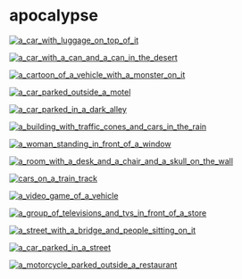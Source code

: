 # apocalypse

<a href="a_car_with_luggage_on_top_of_it.jpg"><img alt="a_car_with_luggage_on_top_of_it" src="a_car_with_luggage_on_top_of_it.jpg"></a>

<a href="a_car_with_a_can_and_a_can_in_the_desert.jpg"><img alt="a_car_with_a_can_and_a_can_in_the_desert" src="a_car_with_a_can_and_a_can_in_the_desert.jpg"></a>

<a href="a_cartoon_of_a_vehicle_with_a_monster_on_it.jpg"><img alt="a_cartoon_of_a_vehicle_with_a_monster_on_it" src="a_cartoon_of_a_vehicle_with_a_monster_on_it.jpg"></a>

<a href="a_car_parked_outside_a_motel.jpg"><img alt="a_car_parked_outside_a_motel" src="a_car_parked_outside_a_motel.jpg"></a>

<a href="a_car_parked_in_a_dark_alley.jpg"><img alt="a_car_parked_in_a_dark_alley" src="a_car_parked_in_a_dark_alley.jpg"></a>

<a href="a_building_with_traffic_cones_and_cars_in_the_rain.jpg"><img alt="a_building_with_traffic_cones_and_cars_in_the_rain" src="a_building_with_traffic_cones_and_cars_in_the_rain.jpg"></a>

<a href="a_woman_standing_in_front_of_a_window.jpg"><img alt="a_woman_standing_in_front_of_a_window" src="a_woman_standing_in_front_of_a_window.jpg"></a>

<a href="a_room_with_a_desk_and_a_chair_and_a_skull_on_the_wall.jpg"><img alt="a_room_with_a_desk_and_a_chair_and_a_skull_on_the_wall" src="a_room_with_a_desk_and_a_chair_and_a_skull_on_the_wall.jpg"></a>

<a href="cars_on_a_train_track.jpg"><img alt="cars_on_a_train_track" src="cars_on_a_train_track.jpg"></a>

<a href="a_video_game_of_a_vehicle.jpg"><img alt="a_video_game_of_a_vehicle" src="a_video_game_of_a_vehicle.jpg"></a>

<a href="a_group_of_televisions_and_tvs_in_front_of_a_store.jpg"><img alt="a_group_of_televisions_and_tvs_in_front_of_a_store" src="a_group_of_televisions_and_tvs_in_front_of_a_store.jpg"></a>

<a href="a_street_with_a_bridge_and_people_sitting_on_it.jpg"><img alt="a_street_with_a_bridge_and_people_sitting_on_it" src="a_street_with_a_bridge_and_people_sitting_on_it.jpg"></a>

<a href="a_car_parked_in_a_street.jpg"><img alt="a_car_parked_in_a_street" src="a_car_parked_in_a_street.jpg"></a>

<a href="a_motorcycle_parked_outside_a_restaurant.jpg"><img alt="a_motorcycle_parked_outside_a_restaurant" src="a_motorcycle_parked_outside_a_restaurant.jpg"></a>

